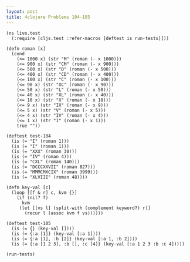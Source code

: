 ```yaml
---
layout: post
title: 4clojure Problems 104-105
---
```


<pre><code class="language-klipse">(ns live.test
  (:require [cljs.test :refer-macros [deftest is run-tests]]))

(defn roman [x]
  (cond
    (<= 1000 x) (str "M" (roman (- x 1000)))
    (<= 900 x) (str "CM" (roman (- x 900)))
    (<= 500 x) (str "D" (roman (- x 500)))
    (<= 400 x) (str "CD" (roman (- x 400)))
    (<= 100 x) (str "C" (roman (- x 100)))
    (<= 90 x) (str "XC" (roman (- x 90)))
    (<= 50 x) (str "L" (roman (- x 50)))
    (<= 40 x) (str "XL" (roman (- x 40)))
    (<= 10 x) (str "X" (roman (- x 10)))
    (<= 9 x) (str "IX" (roman (- x 9)))
    (<= 5 x) (str "V" (roman (- x 5)))
    (<= 4 x) (str "IV" (roman (- x 4)))
    (<= 1 x) (str "I" (roman (- x 1)))
    true ""))

(deftest test-104
  (is (= "I" (roman 1)))
  (is (= "I" (roman 1)))
  (is (= "XXX" (roman 30)))
  (is (= "IV" (roman 4)))
  (is (= "CXL" (roman 140)))
  (is (= "DCCCXXVII" (roman 827)))
  (is (= "MMMCMXCIX" (roman 3999)))
  (is (= "XLVIII" (roman 48))))

(defn key-val [c]
  (loop [[f & r] c, kvm {}]
    (if (nil? f)
      kvm
     (let [[vs l] (split-with (complement keyword?) r)]
       (recur l (assoc kvm f vs))))))

(deftest test-105
  (is (= {} (key-val [])))
  (is (= {:a [1]} (key-val [:a 1])))
  (is (= {:a [1], :b [2]} (key-val [:a 1, :b 2])))
  (is (= {:a [1 2 3], :b [], :c [4]} (key-val [:a 1 2 3 :b :c 4]))))
  
(run-tests)
</code></pre>

